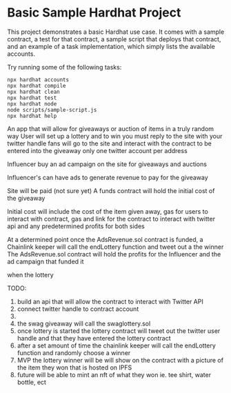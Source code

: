 # Basic Sample Hardhat Project

This project demonstrates a basic Hardhat use case. It comes with a sample contract, a test for that contract, a sample script that deploys that contract, and an example of a task implementation, which simply lists the available accounts.

Try running some of the following tasks:

```shell
npx hardhat accounts
npx hardhat compile
npx hardhat clean
npx hardhat test
npx hardhat node
node scripts/sample-script.js
npx hardhat help
```

An app that will allow for giveaways or auction of items in a truly random way
User will set up a lottery and to win you must reply to the site with your twitter handle
fans will go to the site and interact with the contract to be entered into the giveaway
only one twitter account per address

Influencer buy an ad campaign on the site for giveaways and auctions

Influencer's can have ads to generate revenue to pay for the giveaway

Site will be paid (not sure yet)
A funds contract will hold the initial cost of the giveaway

Initial cost will include the cost of the item given away, gas for users to interact with contract,
gas and link for the contract to interact with twitter api and any predetermined profits for both sides

At a determined point once the AdsRevenue.sol contract is funded, a Chainlink keeper will call the endLottery function and tweet out a the winner
The AdsRevenue.sol contract will hold the profits for the Influencer and the ad campaign that funded it

when the lottery

TODO:

1. build an api that will allow the contract to interact with Twitter API
2. connect twitter handle to contract account
3.
4. the swag giveaway will call the swaglottery.sol
5. once lottery is started the lottery contract will tweet out the twitter user handle and that they have entered the lottery contract
6. after a set amount of time the chainlink keeper will call the endLottery function and randomly choose a winner
7. MVP the lottery winner will be will show on the contract with a picture of the item they won that is hosted on IPFS
8. future will be able to mint an nft of what they won ie. tee shirt, water bottle, ect
